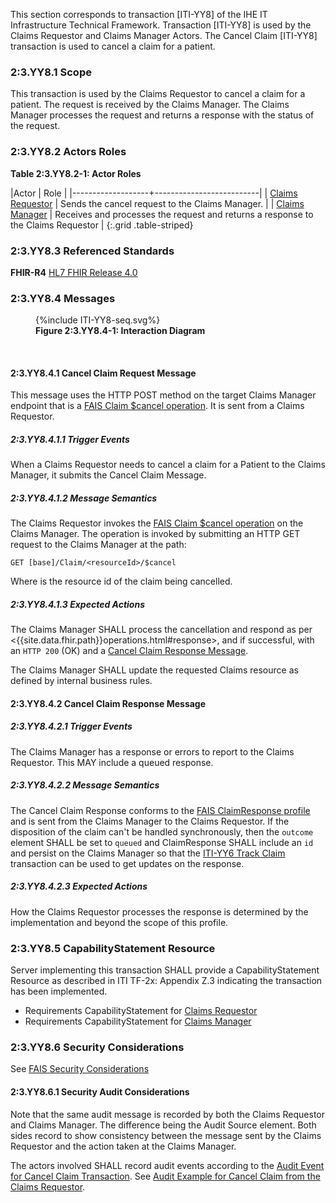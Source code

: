 This section corresponds to transaction [ITI-YY8] of the IHE IT Infrastructure Technical Framework. Transaction [ITI-YY8] is used by the Claims Requestor and Claims Manager Actors. The Cancel Claim [ITI-YY8] transaction is used to cancel a claim for a patient.

### 2:3.YY8.1 Scope

This transaction is used by the Claims Requestor to cancel a claim for a patient.  The request is received by the Claims Manager.  The Claims Manager processes the request and returns a response with the status of the request.

### 2:3.YY8.2 Actors Roles

**Table 2:3.YY8.2-1: Actor Roles**

|Actor | Role |
|-------------------+--------------------------|
| [Claims Requestor](volume-1.html#claims-requestor)    | Sends the cancel request to the Claims Manager. |
| [Claims Manager](volume-1.html#claims-manager) | Receives and processes the request and returns a response to the Claims Requestor |
{:.grid .table-striped}

### 2:3.YY8.3 Referenced Standards

**FHIR-R4** [HL7 FHIR Release 4.0]({{site.data.fhir.path}})

### 2:3.YY8.4 Messages

<figure>
{%include ITI-YY8-seq.svg%}
<figcaption id="f2.3.YY8.4-1"><b>Figure 2:3.YY8.4-1: Interaction Diagram</b></figcaption>
</figure>
<br clear="all">

#### 2:3.YY8.4.1 Cancel Claim Request Message

This message uses the HTTP POST method on the target Claims Manager endpoint that is a [FAIS Claim $cancel operation](OperationDefinition-IHE.FAIS.Claim.Cancel.html).
It is sent from a Claims Requestor.

##### 2:3.YY8.4.1.1 Trigger Events

When a Claims Requestor needs to cancel a claim for a Patient to the Claims Manager, it submits the Cancel Claim Message.

##### 2:3.YY8.4.1.2 Message Semantics

The Claims Requestor invokes the [FAIS Claim $cancel operation](OperationDefinition-IHE.FAIS.Claim.Cancel.html) on the Claims Manager.  The operation is invoked by submitting an HTTP GET request to the Claims Manager at the path:

```
GET [base]/Claim/<resourceId>/$cancel
```

Where <resourceId> is the resource id of the claim being cancelled.


##### 2:3.YY8.4.1.3 Expected Actions

The Claims Manager SHALL process the cancellation and respond as per <{{site.data.fhir.path}}operations.html#response>, and if successful, with an `HTTP 200` (OK) and a [Cancel Claim Response Message](#enroll-response).

The Claims Manager SHALL update the requested Claims resource as defined by internal business rules.

<a name="enroll-response"></a>

#### 2:3.YY8.4.2 Cancel Claim Response Message

##### 2:3.YY8.4.2.1 Trigger Events

The Claims Manager has a response or errors to report to the Claims Requestor.  This MAY include a queued response.

##### 2:3.YY8.4.2.2 Message Semantics

The Cancel Claim Response conforms to the [FAIS ClaimResponse profile](StructureDefinition-IHE.FAIS.ClaimResponse.html) and is sent from the Claims Manager to the Claims Requestor.  If the disposition of the claim can't be handled synchronously, then the `outcome` element SHALL be set to `queued` and ClaimResponse SHALL include an `id` and persist on the Claims Manager so that the [ITI-YY6 Track Claim](ITI-YY6.html) transaction can be used to get updates on the response.

##### 2:3.YY8.4.2.3 Expected Actions

How the Claims Requestor processes the response is determined by the implementation and beyond the scope of this profile. 

### 2:3.YY8.5 CapabilityStatement Resource

Server implementing this transaction SHALL provide a CapabilityStatement Resource as described in ITI TF-2x: Appendix Z.3 indicating the transaction has been implemented.

- Requirements CapabilityStatement for [Claims Requestor](CapabilityStatement-IHE.FAIS.ClaimsRequestor.html)
- Requirements CapabilityStatement for [Claims Manager](CapabilityStatement-IHE.FAIS.ClaimsManager.html)

### 2:3.YY8.6 Security Considerations

See [FAIS Security Considerations](volume-1.html#security-considerations)

#### 2:3.YY8.6.1 Security Audit Considerations

Note that the same audit message is recorded by both the Claims Requestor and Claims Manager.  The difference being the Audit Source element.  Both sides record to show consistency between the message sent by the Claims Requestor and the action taken at the Claims Manager.

The actors involved SHALL record audit events according to the [Audit Event for Cancel Claim Transaction](StructureDefinition-IHE.FAIS.Audit.Claim.Cancel.html).  See [Audit Example for Cancel Claim from the Claims Requestor](AuditEvent-ex-AuditFAISCancelClaim.html).
